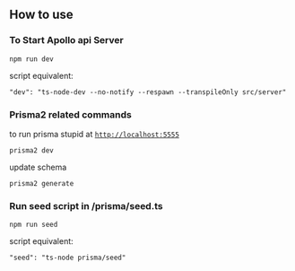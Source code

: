 ## How to use

### To Start Apollo api Server

```
npm run dev
```

script equivalent: 

```
"dev": "ts-node-dev --no-notify --respawn --transpileOnly src/server"
```

### Prisma2 related commands

to run prisma stupid at [`http://localhost:5555`](http://localhost:5555)

```
prisma2 dev
```

update schema

```
prisma2 generate
```

### Run seed script in /prisma/seed.ts

```
npm run seed
```

script equivalent:

```
"seed": "ts-node prisma/seed"
```